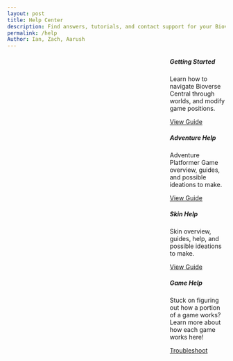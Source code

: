 ```yaml
---
layout: post
title: Help Center
description: Find answers, tutorials, and contact support for your Bioverse experience.
permalink: /help
Author: Ian, Zach, Aarush
---
```


<!-- Help Homepage - Styled with Bootstrap and Pilot Cities-like UI -->

<div class="text-center" style="margin-left: 375px;">
  <div class="row">
    <div class="col-md-4 mb-4">
      <div class="card h-100 shadow-sm">
        <div class="card-body">
          <h5 class="card-title">Getting Started</h5>
          <p class="card-text">Learn how to navigate Bioverse Central through worlds, and modify game positions.</p>
          <a href="{{site.baseurl}}/world_help" class="btn btn-primary">View Guide</a>
        </div>
      </div>
    </div>
    <div class="col-md-4 mb-4">
      <div class="card h-100 shadow-sm">
        <div class="card-body">
          <h5 class="card-title">Adventure Help</h5>
          <p class="card-text">Adventure Platformer Game overview, guides, and possible ideations to make.</p>
          <a href="{{site.baseurl}}/adventure_help" class="btn btn-primary">View Guide</a>
        </div>
      </div>
    </div>
    <div class="col-md-4 mb-4">
      <div class="card h-100 shadow-sm">
        <div class="card-body">
          <h5 class="card-title">Skin Help</h5>
          <p class="card-text">Skin overview, guides, help, and possible ideations to make.</p>
          <a href="{{site.baseurl}}/skin_help" class="btn btn-primary">View Guide</a>
        </div>
      </div>
    </div>
    <div class="col-md-4 mb-4">
      <div class="card h-100 shadow-sm">
        <div class="card-body">
          <h5 class="card-title">Game Help</h5>
          <p class="card-text">Stuck on figuring out how a portion of a game works? Learn more about how each game works here!</p>
          <a href="{{site.baseurl}}/game_help" class="btn btn-primary">Troubleshoot</a>
        </div>
      </div>
    </div>
  </div>
</div>

<script>
// filepath: /home/kasm-user/nighthawk/GenomeGamersFrontend/navigation/Worlds/world0.md

// --- Background Music ---
const music = new Audio('{{site.baseurl}}/assets/audio/toadharbor.mp3'); // Change path as needed
music.loop = true;
music.volume = 0.5;

// Play music after first user interaction (required by browsers)
function startMusicOnce() {
  music.play().catch(() => {});
  window.removeEventListener('click', startMusicOnce);
  window.removeEventListener('keydown', startMusicOnce);
}
window.addEventListener('click', startMusicOnce);
window.addEventListener('keydown', startMusicOnce);
</script>